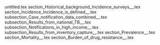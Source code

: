 untitled.tex
section_Historical_background_Incidence_surveys__.tex
section_Incidence_Incidence_is_defined__.tex
subsection_Case_notification_data_combined__.tex
subsection_Results_from_national_TB__.tex
subsection_Notifications_in_high_income__.tex
subsection_Results_from_inventory_capture__.tex
section_Prevalence__.tex
section_Mortality__.tex
section_Burden_of_drug_resistance__.tex
